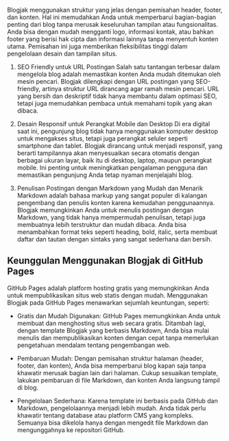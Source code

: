 Blogjak menggunakan struktur yang jelas dengan pemisahan header, footer, dan konten. Hal ini memudahkan Anda untuk memperbarui bagian-bagian penting dari blog tanpa merusak keseluruhan tampilan atau fungsionalitas. Anda bisa dengan mudah mengganti logo, informasi kontak, atau bahkan footer yang berisi hak cipta dan informasi lainnya tanpa menyentuh konten utama. Pemisahan ini juga memberikan fleksibilitas tinggi dalam pengelolaan desain dan tampilan situs.

1. SEO Friendly untuk URL Postingan
   Salah satu tantangan terbesar dalam mengelola blog adalah memastikan konten Anda mudah ditemukan oleh mesin pencari. Blogjak dilengkapi dengan URL postingan yang SEO-friendly, artinya struktur URL dirancang agar ramah mesin pencari. URL yang bersih dan deskriptif tidak hanya membantu dalam optimasi SEO, tetapi juga memudahkan pembaca untuk memahami topik yang akan dibaca.

2. Desain Responsif untuk Perangkat Mobile dan Desktop
   Di era digital saat ini, pengunjung blog tidak hanya menggunakan komputer desktop untuk mengakses situs, tetapi juga perangkat seluler seperti smartphone dan tablet. Blogjak dirancang untuk menjadi responsif, yang berarti tampilannya akan menyesuaikan secara otomatis dengan berbagai ukuran layar, baik itu di desktop, laptop, maupun perangkat mobile. Ini penting untuk meningkatkan pengalaman pengguna dan memastikan pengunjung Anda tetap nyaman menjelajahi blog.

3. Penulisan Postingan dengan Markdown yang Mudah dan Menarik
   Markdown adalah bahasa markup yang sangat populer di kalangan pengembang dan penulis konten karena kemudahan penggunaannya. Blogjak memungkinkan Anda untuk menulis postingan dengan Markdown, yang tidak hanya mempermudah penulisan, tetapi juga membuatnya lebih terstruktur dan mudah dibaca. Anda bisa menambahkan format teks seperti heading, bold, italic, serta membuat daftar dan tautan dengan sintaks yang sangat sederhana dan bersih.

## Keunggulan Menggunakan Blogjak di GitHub Pages

GitHub Pages adalah platform hosting gratis yang memungkinkan Anda untuk mempublikasikan situs web statis dengan mudah. Menggunakan Blogjak pada GitHub Pages menawarkan sejumlah keuntungan, seperti:

- Gratis dan Mudah Digunakan: GitHub Pages memungkinkan Anda untuk membuat dan menghosting situs web secara gratis. Ditambah lagi, dengan template Blogjak yang berbasis Markdown, Anda bisa mulai menulis dan mempublikasikan konten dengan cepat tanpa memerlukan pengetahuan mendalam tentang pengembangan web.
  
- Pembaruan Mudah: Dengan pemisahan struktur halaman (header, footer, dan konten), Anda bisa memperbarui blog kapan saja tanpa khawatir merusak bagian lain dari halaman. Cukup sesuaikan template, lakukan pembaruan di file Markdown, dan konten Anda langsung tampil di blog.

- Pengelolaan Sederhana: Karena template ini berbasis pada GitHub dan Markdown, pengelolaannya menjadi lebih mudah. Anda tidak perlu khawatir tentang database atau platform CMS yang kompleks. Semuanya bisa dikelola hanya dengan mengedit file Markdown dan mengunggahnya ke repositori GitHub.
